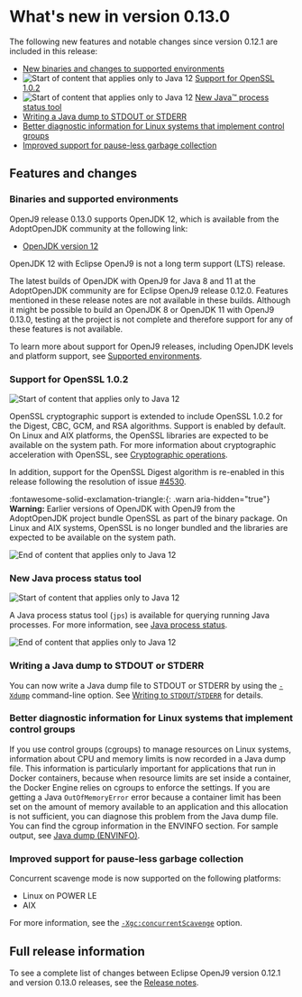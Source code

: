 <!--
* Copyright (c) 2017, 2021 IBM Corp. and others
*
* This program and the accompanying materials are made
* available under the terms of the Eclipse Public License 2.0
* which accompanies this distribution and is available at
* https://www.eclipse.org/legal/epl-2.0/ or the Apache
* License, Version 2.0 which accompanies this distribution and
* is available at https://www.apache.org/licenses/LICENSE-2.0.
*
* This Source Code may also be made available under the
* following Secondary Licenses when the conditions for such
* availability set forth in the Eclipse Public License, v. 2.0
* are satisfied: GNU General Public License, version 2 with
* the GNU Classpath Exception [1] and GNU General Public
* License, version 2 with the OpenJDK Assembly Exception [2].
*
* [1] https://www.gnu.org/software/classpath/license.html
* [2] http://openjdk.java.net/legal/assembly-exception.html
*
* SPDX-License-Identifier: EPL-2.0 OR Apache-2.0 OR GPL-2.0 WITH
* Classpath-exception-2.0 OR LicenseRef-GPL-2.0 WITH Assembly-exception
-->


# What's new in version 0.13.0

The following new features and notable changes since version 0.12.1 are included in this release:

- [New binaries and changes to supported environments](#binaries-and-supported-environments)
- ![Start of content that applies only to Java 12](cr/java12.png) [Support for OpenSSL 1.0.2](#support-for-openssl-102)
- ![Start of content that applies only to Java 12](cr/java12.png) [New Java&trade; process status tool](#new-java-process-status-tool)
- [Writing a Java dump to STDOUT or STDERR](#writing-a-java-dump-to-stdout-or-stderr)
- [Better diagnostic information for Linux systems that implement control groups](#better-diagnostic-information-for-linux-systems-that-implement-control-groups)
- [Improved support for pause-less garbage collection](#improved-support-for-pause-less-garbage-collection)

## Features and changes

### Binaries and supported environments

OpenJ9 release 0.13.0 supports OpenJDK 12, which is available from the AdoptOpenJDK community at the following link:

- [OpenJDK version 12](https://adoptopenjdk.net/archive.html?variant=openjdk12&jvmVariant=openj9)

OpenJDK 12 with Eclipse OpenJ9 is not a long term support (LTS) release.

The latest builds of OpenJDK with OpenJ9 for Java 8 and 11 at the AdoptOpenJDK community are for Eclipse OpenJ9 release 0.12.0. Features mentioned in these release notes are not available in these builds. Although it might be possible to build an OpenJDK 8 or OpenJDK 11 with OpenJ9 0.13.0, testing at the project is not complete and therefore support for any of these features is not available.

To learn more about support for OpenJ9 releases, including OpenJDK levels and platform support, see [Supported environments](openj9_support.md).

### Support for OpenSSL 1.0.2

![Start of content that applies only to Java 12](cr/java12.png)

OpenSSL cryptographic support is extended to include OpenSSL 1.0.2 for the Digest, CBC, GCM, and RSA algorithms. Support is enabled by default. On Linux and AIX platforms, the OpenSSL libraries are expected to be available on the system path. For more information about cryptographic acceleration with OpenSSL, see [Cryptographic operations](introduction.md#cryptographic-operations).

In addition, support for the OpenSSL Digest algorithm is re-enabled in this release following the resolution of issue [#4530](https://github.com/eclipse-openj9/openj9/issues/4530).

:fontawesome-solid-exclamation-triangle:{: .warn aria-hidden="true"} **Warning:** Earlier versions of OpenJDK with OpenJ9 from the AdoptOpenJDK project bundle OpenSSL as part of the binary package. On Linux and AIX systems, OpenSSL is no longer bundled and the libraries are expected to be available on the system path.

![End of content that applies only to Java 12](cr/java_close.png)

### New Java process status tool

![Start of content that applies only to Java 12](cr/java12.png)

A Java process status tool (`jps`) is available for querying running Java processes. For more information, see [Java process status](tool_jps.md).

![End of content that applies only to Java 12](cr/java_close.png)

### Writing a Java dump to STDOUT or STDERR

You can now write a Java dump file to STDOUT or STDERR by using the [`-Xdump`](xdump.md) command-line option. See [Writing to `STDOUT`/`STDERR`](xdump.md#writing-to-stdoutstderr) for details.

### Better diagnostic information for Linux systems that implement control groups

If you use control groups (cgroups) to manage resources on Linux systems, information about CPU and memory limits is now recorded in a Java dump file. This information is particularly important for applications that run in Docker containers, because when resource limits are set inside a container, the Docker Engine relies on cgroups to enforce the settings. If you are getting a Java `OutOfMemoryError` error because a container limit has been set on the amount of memory available to an application and this allocation is not sufficient, you can diagnose this problem from the Java dump file. You can find the cgroup information in the ENVINFO section. For sample output, see [Java dump (ENVINFO)](dump_javadump.md#envinfo).

### Improved support for pause-less garbage collection

Concurrent scavenge mode is now supported on the following platforms:

- Linux on POWER LE
- AIX

For more information, see the [`-Xgc:concurrentScavenge`](xgc.md#concurrentscavenge) option.

## Full release information

To see a complete list of changes between Eclipse OpenJ9 version 0.12.1 and version 0.13.0 releases, see the [Release notes](https://github.com/eclipse-openj9/openj9/blob/master/doc/release-notes/0.13/0.13.md).

<!-- ==== END OF TOPIC ==== version0.13.md ==== -->
